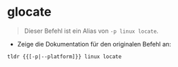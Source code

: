 # glocate

> Dieser Befehl ist ein Alias von `-p linux locate`.

- Zeige die Dokumentation für den originalen Befehl an:

`tldr {{[-p|--platform]}} linux locate`

